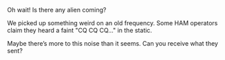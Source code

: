 Oh wait! Is there any alien coming?

We picked up something weird on an old frequency.
Some HAM operators claim they heard a faint "CQ CQ CQ..." in the static.

Maybe there’s more to this noise than it seems. Can you receive what they sent?
